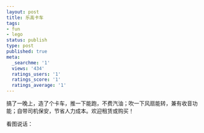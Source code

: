 ```yaml
---
layout: post
title: 乐高卡车
tags:
- fun
- lego
status: publish
type: post
published: true
meta:
  _searchme: '1'
  views: '434'
  ratings_users: '1'
  ratings_score: '1'
  ratings_average: '1'
---
```

搞了一晚上，造了个卡车，推一下能跑，不费汽油；吹一下风扇能转，兼有收音功能；自带司机保安，节省人力成本。欢迎租赁或购买！

看图说话：

   
